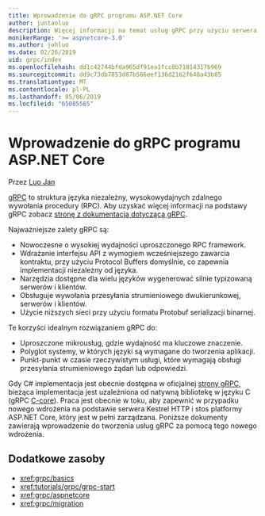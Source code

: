 ```yaml
---
title: Wprowadzenie do gRPC programu ASP.NET Core
author: juntaoluo
description: Więcej informacji na temat usług gRPC przy użyciu serwera Kestrel i stosu platformy ASP.NET Core.
monikerRange: '>= aspnetcore-3.0'
ms.author: johluo
ms.date: 02/26/2019
uid: grpc/index
ms.openlocfilehash: dd1c42744bfda965df91ea1fcc0b71814317b969
ms.sourcegitcommit: dd9c73db7853d87b566eef136d2162f648a43b85
ms.translationtype: MT
ms.contentlocale: pl-PL
ms.lasthandoff: 05/06/2019
ms.locfileid: "65085565"
---
```

# <a name="introduction-to-grpc-on-aspnet-core"></a>Wprowadzenie do gRPC programu ASP.NET Core

Przez [Luo Jan](https://github.com/juntaoluo)

[gRPC](https://grpc.io/docs/guides/) to struktura języka niezależny, wysokowydajnych zdalnego wywołania procedury (RPC). Aby uzyskać więcej informacji na podstawy gRPC zobacz [stronę z dokumentacją dotyczącą gRPC](https://grpc.io/docs/).

Najważniejsze zalety gRPC są:
* Nowoczesne o wysokiej wydajności uproszczonego RPC framework.
* Wdrażanie interfejsu API z wymogiem wcześniejszego zawarcia kontraktu, przy użyciu Protocol Buffers domyślnie, co zapewnia implementacji niezależny od języka.
* Narzędzia dostępne dla wielu języków wygenerować silnie typizowaną serwerów i klientów.
* Obsługuje wywołania przesyłania strumieniowego dwukierunkowej, serwerów i klientów.
* Użycie niższych sieci przy użyciu formatu Protobuf serializacji binarnej.

Te korzyści idealnym rozwiązaniem gRPC do:
* Uproszczone mikrousług, gdzie wydajność ma kluczowe znaczenie.
* Polyglot systemy, w których języki są wymagane do tworzenia aplikacji.
* Punkt-punkt w czasie rzeczywistym usługi, które wymagają obsługi przesyłania strumieniowego żądań lub odpowiedzi.

Gdy C# implementacja jest obecnie dostępna w oficjalnej [strony gRPC](https://grpc.io/docs/quickstart/csharp.html), bieżąca implementacja jest uzależniona od natywną bibliotekę w języku C (gRPC [C-core](https://grpc.io/blog/grpc-stacks)). Praca jest obecnie w toku, aby zapewnić w przypadku nowego wdrożenia na podstawie serwera Kestrel HTTP i stos platformy ASP.NET Core, który jest w pełni zarządzana. Poniższe dokumenty zawierają wprowadzenie do tworzenia usług gRPC za pomocą tego nowego wdrożenia.

## <a name="additional-resources"></a>Dodatkowe zasoby

* <xref:grpc/basics>
* <xref:tutorials/grpc/grpc-start>
* <xref:grpc/aspnetcore>
* <xref:grpc/migration>